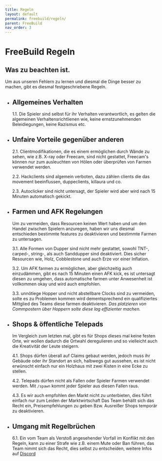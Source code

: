 ```yaml
---
title: Regeln
layout: default
permalink: freebuild/regeln/
parent: FreeBuild
nav_order: 3
---
```


# FreeBuild Regeln

## Was zu beachten ist.

Um aus unseren Fehlern zu lernen und diesmal die Dinge besser zu machen,
gibt es diesmal festgeschriebene Regeln.


- ## Allgemeines Verhalten

  1.1.  Die Spieler sind selbst für ihr Verhalten verantwortlich, es gelten die algemeinen
        Verhaltensrichtlienen wie, keine ernstzunehmenden Beleidiegungen, keine Razismus etc.
      
- ## Unfaire Vorteile gegenüber anderen

  2.1.  Clientmodifikationen, die es einem ermöglichen durch Wände zu sehen, wie z.B. X-ray oder Freecam,
        sind nicht gestattet, Freecam's können nur zum ausleuchten von Hölen oder überprüfen von Farmen verwendet werden.

  2.2.  Hackclients sind algemein verboten, dazu zählen clients die das movement beeinflussen, duppeclients,
        killaura und co.

  2.3.  Autoclicker sind nicht untersagt, der Spieler wird aber wird nach 15 Minuten automatisch gekickt.

- ## Farmen und AFK Regelungen


  <gray>Um zu vermeiden, dass Resourcen keinen Wert haben und um den Handel zwischen Spielern anzuregen,
  haben wir uns diesmal entschieden bestimmte features zu deaktivieren und bestimmte Farmen zu untersagen.</gray>
  

  3.1.  Alle Formen von Dupper sind nicht mehr gestattet, sowohl TNT-, carped-, string-, als auch Sanddupper sind deaktiviert.
        Dies sicher Resourcen wie, Holz, Cobblestone und auch Erze vor einer Inflation.

  3.2.  Um AFK farmen zu ermöglichen, aber gleichzeitig auch einzudämmen, gibt es nach 15 Minuten einen AFK kick, es ist untersagt
        diesen zu umgehen, dass automatische farmen unter Anwesenheit ist vollkommen okay und wird auch empfohlen.
  
  3.3.  unnötiege Hopper und nicht abstellbare Clocks sind zu vermeiden, solte es zu Problemen kommen wird dementsprechend ein
        qualifiziertes Mittglied des Teams diese farmen deaktivieren.
        *Das platzieren von Commpostern über Hoppern solte diese lag effizienter machen.*

- ## Shops & öffentliche Telepads

  Im Vergleich zum letzten mal, gibt es für Shops dieses mal keine festen Orte, wir wollen dadurch die Ortwahl deregulieren
  und so vielleicht auch die Kreativität der Leute steigern.

  4.1.  Shops dürfen überall auf Claims gebaut werden, jedoch muss ihr Gebäude oder ihr Standort an sich,
        halbwegs gut aussehen, es ist nicht erwünscht einfach nur ein Holzhaus mit zwei Kisten in eine Ecke zu stellen.

  4.2.  Telepads dürfen nicht als Fallen oder Spieler Farmen verwendet werden.
        Mit ``/spawn`` kommt jeder Spieler aus diesen Fallen raus.

  4.3.  Es wir auch empfohlen den Markt nicht zu unterbieten, dies führt einfach nur zum Leiden der Marktwirtschaft
        Das Team behällt sich das Recht ein, Preisempfehlungen zu geben Bzw. Ausreißer Shops temporär zu deaktivieren.

- ## Umgang mit Regelbrüchen

  6.1.  Ein vom Team als Verstoß angesehender Vorfall im Konflikt mit den Regeln, kann zu einer
        Strafe wie z.B. einem Mute oder Ban führen, das Team nimmt sich das Recht, dies selbst
        zu entscheiden, weitere Infos auf [Discord](https://discord.gaminglounge.me)
